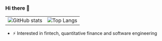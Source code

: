 ### Hi there 👋

| | |
|----|----|
|![GitHub stats](https://github-readme-stats.vercel.app/api?username=rib4n&show_icons=true&include_all_commits=true)|![Top Langs](https://github-readme-stats.vercel.app/api/top-langs/?username=rib4n&layout=compact)|

- ⚡ Interested in fintech, quantitative finance and software engineering

<!--
**rib4n/rib4n** is a ✨ _special_ ✨ repository because its `README.md` (this file) appears on your GitHub profile.

Here are some ideas to get you started:

- 🔭 I’m currently working on ...
- 🌱 I’m currently learning ...
- 👯 I’m looking to collaborate on ...
- 🤔 I’m looking for help with ...
- 💬 Ask me about ...
- 📫 How to reach me: ...
- 😄 Pronouns: ...
- ⚡ Interested in fintech, quantitative finance and software engineering
-->
